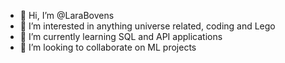 - 👋 Hi, I’m @LaraBovens
- 👀 I’m interested in anything universe related, coding and Lego
- 🌱 I’m currently learning SQL and API applications 
- 💞️ I’m looking to collaborate on ML projects 


<!---
LaraBovens/LaraBovens is a ✨ special ✨ repository because its `README.md` (this file) appears on your GitHub profile.
You can click the Preview link to take a look at your changes.
--->

